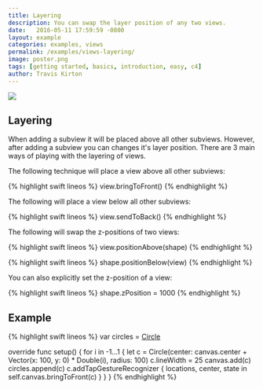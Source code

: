 ```yaml
---
title: Layering
description: You can swap the layer position of any two views.
date:   2016-05-11 17:59:59 -0800
layout: example
categories: examples, views
permalink: /examples/views-layering/
image: poster.png
tags: [getting started, basics, introduction, easy, c4]
author: Travis Kirton
---
```

![](layering.png)

## Layering
When adding a subview it will be placed above all other subviews. However, after adding a subview you can changes it's layer position. There are 3 main ways of playing with the layering of views.

The following technique will place a view above all other subviews:

{% highlight swift lineos %}
view.bringToFront()
{% endhighlight %}

The following will place a view below all other subviews:

{% highlight swift lineos %}
view.sendToBack()
{% endhighlight %}

The following will swap the z-positions of two views:

{% highlight swift lineos %}
view.positionAbove(shape)
{% endhighlight %}

{% highlight swift lineos %}
shape.positionBelow(view)
{% endhighlight %}

You can also explicitly set the z-position of a view:

{% highlight swift lineos %}
shape.zPosition = 1000
{% endhighlight %}

## Example
{% highlight swift lineos %}
var circles = [Circle]()

override func setup() {
    for i in -1...1 {
        let c = Circle(center: canvas.center + Vector(x: 100, y: 0) * Double(i), radius: 100)
        c.lineWidth = 25
        canvas.add(c)
        circles.append(c)
        c.addTapGestureRecognizer { locations, center, state in
            self.canvas.bringToFront(c)
        }
    }
}
{% endhighlight %}
